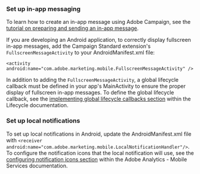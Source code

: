 ### Set up in-app messaging

To learn how to create an in-app message using Adobe Campaign, see the [tutorial on preparing and sending an in-app message](https://experienceleague.adobe.com/docs/campaign-standard/using/communication-channels/in-app-messaging/preparing-and-sending-an-in-app-message.html).

<InlineAlert variant="warning" slots="text"/>

If you are developing an Android application, to correctly display fullscreen in-app messages, add the Campaign Standard extension's `FullscreenMessageActivity` to your AndroidManifest.xml file:

```markup
<activity android:name="com.adobe.marketing.mobile.FullscreenMessageActivity" />
```

In addition to adding the `FullscreenMessageActivity`, a global lifecycle callback must be defined in your app's MainActivity to ensure the proper display of fullscreen in-app messages. To define the global lifecycle callback, see the [implementing global lifecycle callbacks section](https://aep-sdks.gitbook.io/docs/using-mobile-extensions/mobile-core/lifecycle/lifecycle-extension-in-android#implementing-global-lifecycle-callbacks) within the Lifecycle documentation.


### Set up local notifications

To set up local notifications in Android, update the AndroidManifest.xml file with `<receiver android:name="com.adobe.marketing.mobile.LocalNotificationHandler"/>`. To configure the notification icons that the local notification will use, see the [configuring notification icons section](https://aep-sdks.gitbook.io/docs/using-mobile-extensions/adobe-analytics-mobile-services#configuring-notification-icons) within the Adobe Analytics - Mobile Services documentation.